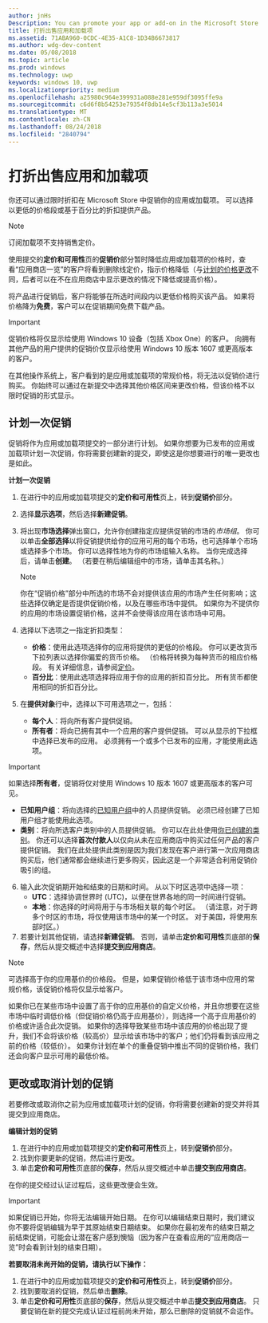 ```yaml
---
author: jnHs
Description: You can promote your app or add-on in the Microsoft Store by putting it on sale for a limited time.
title: 打折出售应用和加载项
ms.assetid: 71ABA960-0CDC-4E35-A1C8-1D34B6673817
ms.author: wdg-dev-content
ms.date: 05/08/2018
ms.topic: article
ms.prod: windows
ms.technology: uwp
keywords: windows 10, uwp
ms.localizationpriority: medium
ms.openlocfilehash: a25980c964e399931a088e281e959df3095ffe9a
ms.sourcegitcommit: c6d6f8b54253e79354f8db14e5cf3b113a3e5014
ms.translationtype: MT
ms.contentlocale: zh-CN
ms.lasthandoff: 08/24/2018
ms.locfileid: "2840794"
---
```

# <a name="put-apps-and-add-ons-on-sale"></a>打折出售应用和加载项

你还可以通过限时折扣在 Microsoft Store 中促销你的应用或加载项。 可以选择以更低的价格段或基于百分比的折扣提供产品。

> [!NOTE]
> 订阅加载项不支持销售定价。

使用提交的**定价和可用性**页的**促销价**部分暂时降低应用或加载项的价格时，查看“应用商店一览”的客户将看到删除线定价，指示价格降低（与[计划的价格更改](set-and-schedule-app-pricing.md#schedule-price-changes)不同，后者可以在不在应用商店中显示更改的情况下降低或提高价格）。 

将产品进行促销后，客户将能够在所选时间段内以更低价格购买该产品。 如果将价格降为**免费**，客户可以在促销期间免费下载产品。

> [!IMPORTANT]
> 促销价格将仅显示给使用 Windows 10 设备（包括 Xbox One）的客户。 向拥有其他产品的用户提供的促销价仅显示给使用 Windows 10 版本 1607 或更高版本的客户。
> 
> 在其他操作系统上，客户看到的是应用或加载项的常规价格，将无法以促销价进行购买。 你始终可以通过在新提交中选择其他价格区间来更改价格，但该价格不以限时促销的形式显示。


## <a name="scheduling-a-sale"></a>计划一次促销

促销将作为应用或加载项提交的一部分进行计划。 如果你想要为已发布的应用或加载项计划一次促销，你将需要创建新的提交，即使这是你想要进行的唯一更改也是如此。

**计划一次促销**

1. 在进行中的应用或加载项提交的**定价和可用性**页上，转到**促销价**部分。
2. 选择**显示选项**，然后选择**新建促销**。
3. 将出现**市场选择**弹出窗口，允许你创建指定应提供促销的市场的*市场组*。 你可以单击**全部选择**以将促销提供给你的应用可用的每个市场，也可选择单个市场或选择多个市场。 你可以选择性地为你的市场组输入名称。 当你完成选择后，请单击**创建**。 （若要在稍后编辑组中的市场，请单击其名称。）

   > [!NOTE]
   > 你在“促销价格”部分中所选的市场不会对提供该应用的市场产生任何影响；这些选择仅确定是否提供促销价格，以及在哪些市场中提供。 如果你为不提供你的应用的市场设置促销价格，这并不会使得该应用在该市场中可用。
4. 选择以下选项之一指定折扣类型：
   - **价格**：使用此选项选择你的应用将提供的更低的价格段。 你可以更改货币下拉列表以选择你偏爱的货币价格。 （价格将转换为每种货币的相应价格段。 有关详细信息，请参阅[定价](set-app-pricing-and-availability.md)。
   - **百分比**：使用此选项选择将应用于你的应用的折扣百分比。 所有货币都使用相同的折扣百分比。
5. 在**提供对象**行中，选择以下可用选项之一，包括：
   - **每个人**：将向所有客户提供促销。
   - **所有者**：将向已拥有其中一个应用的客户提供促销。 可以从显示的下拉框中选择已发布的应用。 必须拥有一个或多个已发布的应用，才能使用此选项。

  > [!IMPORTANT]
  > 如果选择**所有者**，促销将仅对使用 Windows 10 版本 1607 或更高版本的客户可见。

   - **已知用户组**：将向选择的[已知用户组](create-known-user-groups.md)中的人员提供促销。 必须已经创建了已知用户组才能使用此选项。
   - **类别**：将向所选客户类别中的人员提供促销。 你可以在此处使用[你已创建的类别](create-customer-segments.md)。 你还可以选择**首次付款人**以仅向从未在应用商店中购买过任何产品的客户提供促销。 我们在此处提供此类别是因为我们发现在客户进行第一次应用商店购买后，他们通常都会继续进行更多购买，因此这是一个非常适合利用促销价吸引的组。
6. 输入此次促销期开始和结束的日期和时间。 从以下时区选项中选择一项：
   - **UTC**：选择协调世界时 (UTC)，以便在世界各地的同一时间进行促销。
   - **本地**：你选择的时间将用于与市场相关联的每个时区。 （请注意，对于跨多个时区的市场，将仅使用该市场中的某一个时区。 对于美国，将使用东部时区。）
7. 若要计划其他促销，请选择**新建促销**。 否则，请单击**定价和可用性**页底部的**保存**，然后从提交概述中选择**提交到应用商店**。

> [!NOTE]
> 可选择高于你的应用基价的价格段。 但是，如果促销价格低于该市场中应用的常规价格，该促销价格将仅显示给客户。
>
> 如果你已在某些市场中设置了高于你的应用基价的自定义价格，并且你想要在这些市场中临时调低价格（但促销价格仍高于应用基价），则选择一个高于应用基价的价格或许适合此次促销。 如果你的选择导致某些市场中该应用的价格出现了提升，我们不会将该价格（较高价）显示给该市场中的客户；他们仍将看到该应用之前的价格（较低价）。 如果你计划在单个的重叠促销中推出不同的促销价格，我们还会向客户显示可用的最低价格。

## <a name="changing-or-canceling-a-scheduled-sale"></a>更改或取消计划的促销

若要修改或取消你之前为应用或加载项计划的促销，你将需要创建新的提交并将其提交到应用商店。

**编辑计划的促销**

1.  在进行中的应用或加载项提交的**定价和可用性**页上，转到**促销价**部分。
2.  找到你要更新的促销，然后进行更改。
3.  单击**定价和可用性**页底部的**保存**，然后从提交概述中单击**提交到应用商店**。

在你的提交经过认证过程后，这些更改便会生效。

> [!IMPORTANT]
> 如果促销已开始，你将无法编辑开始日期。 在你可以编辑结束日期时，我们建议你不要将促销编辑为早于其原始结束日期结束。 如果你在最初发布的结束日期之前结束促销，可能会让潜在客户感到懊恼（因为客户在查看应用的“应用商店一览”时会看到计划的结束日期）。

 **若要取消未尚开始的促销，请执行以下操作：**

1.  在进行中的应用或加载项提交的**定价和可用性**页上，转到**促销价**部分。
2.  找到要取消的促销，然后单击**删除**。
3.  单击**定价和可用性**页底部的**保存**，然后从提交概述中单击**提交到应用商店**。 只要促销在新的提交完成认证过程前尚未开始，那么已删除的促销就不会运作。




